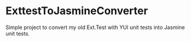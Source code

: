 ExttestToJasmineConverter
=========================

Simple project to convert my old Ext.Test with YUI unit tests into Jasmine unit tests.